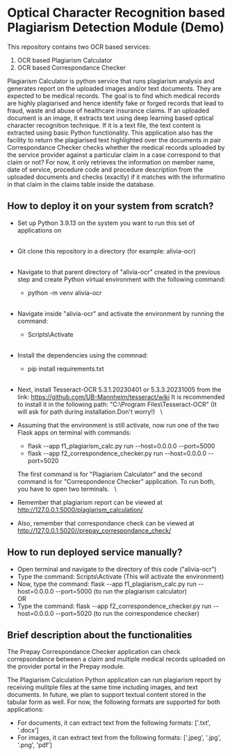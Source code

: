 # Optical Character Recognition based Plagiarism Detection Module (Demo)

This repository contains two OCR based services:
1. OCR based Plagiarism Calculator
2. OCR based Correspondance Checker

Plagiarism Calculator is python service that runs plagiarism analysis and generates report on the uploaded images and/or text documents. They are expected to be medical records. The goal is to find which medical records are highly plagiarised and hence identify fake or forged records that lead to fraud, waste and abuse of healthcare insurance claims. If an uploaded document is an image, it extracts text using deep learning based optical character recognition technique. If it is a text file, the text content is extracted using basic Python functionality. This application also has the facility to return the plagiarised text highlighted over the documents in pair \
Correspondance Checker checks whether the medical records uploaded by the service provider against a particular claim in a case correspond to that claim or not? For now, it only retrieves the information on member name, date of service, procedure code and procedure description from the uploaded documents and checks (exactly) if it matches with the informatino in that claim in the claims table inside the database.

## How to deploy it on your system from scratch?

- Set up Python 3.9.13 on the system you want to run this set of applications on
\
&nbsp;
- Git clone this repository in a directory (for example: alivia-ocr)
\
&nbsp;
- Navigate to that parent directory of "alivia-ocr" created in the previous step and create Python virtual environment with the following command:
    - python -m venv alivia-ocr
\
&nbsp;
- Navigate inside "alivia-ocr" and activate the environment by running the command:
    - Scripts\Activate
\
&nbsp;
- Install the dependencies using the commnad:
    - pip install requirements.txt
\
&nbsp;
- Next, install Tesseract-OCR 5.3.1.20230401 or 5.3.3.20231005 from the link: https://github.com/UB-Mannheim/tesseract/wiki
It is recommended to install it in the following path:
"C:\Program Files\Tesseract-OCR\"
(It will ask for path during installation.Don't worry!)
&nbsp;
\
- Assuming that the environment is still activate, now run one of the two Flask apps on terminal with commands:
    - flask --app f1_plagiarism_calc.py run --host=0.0.0.0 --port=5000
    - flask --app f2_correspondence_checker.py run --host=0.0.0.0 --port=5020

    The first command is for "Plagiarism Calculator" and the second command is for "Correspondence Checker" application.
    To run both, you have to open two terminals.
&nbsp;
\
- Remember that plagiarism report can be viewed at http://127.0.0.1:5000/plagiarism_calculation/
- Also, remember that correspondance check can be viewed at http://127.0.0.1:5020//prepay_correspondance_check/

## How to run deployed service manually?

- Open terminal and navigate to the directory of this code ("alivia-ocr")
- Type the command: Scripts\Activate (This will activate the environment)
- Now, type the command: flask --app f1_plagiarism_calc.py run --host=0.0.0.0 --port=5000 (to run the plagiarism calculator) \
OR
- Type the command: flask --app f2_correspondence_checker.py run --host=0.0.0.0 --port=5020 (to run the correspondence checker)

## Brief description about the functionalities

The Prepay Correspondance Checker application can check correpsondance between a claim and multiple medical records uploaded on the provider portal in the Prepay module.

The Plagiarism Calculation Python application can run plagiarism report by receiving mulitple files at the same time including images, and text documents. In future, we plan to support textual content stored in the tabular form as well. For now, the following formats are supported for both applications:
- For documents, it can extract text from the following formats:
['.txt', '.docx']
- For images, it can extract text from the following formats:
['.jpeg', '.jpg', '.png', 'pdf']